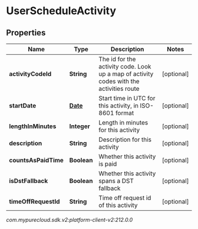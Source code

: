 # UserScheduleActivity


## Properties

| Name | Type | Description | Notes |
| ------------ | ------------- | ------------- | ------------- |
| **activityCodeId** | **String** | The id for the activity code.  Look up a map of activity codes with the activities route |  [optional] |
| **startDate** | [**Date**](Date) | Start time in UTC for this activity, in ISO-8601 format |  [optional] |
| **lengthInMinutes** | **Integer** | Length in minutes for this activity |  [optional] |
| **description** | **String** | Description for this activity |  [optional] |
| **countsAsPaidTime** | **Boolean** | Whether this activity is paid |  [optional] |
| **isDstFallback** | **Boolean** | Whether this activity spans a DST fallback |  [optional] |
| **timeOffRequestId** | **String** | Time off request id of this activity |  [optional] |




_com.mypurecloud.sdk.v2:platform-client-v2:212.0.0_
